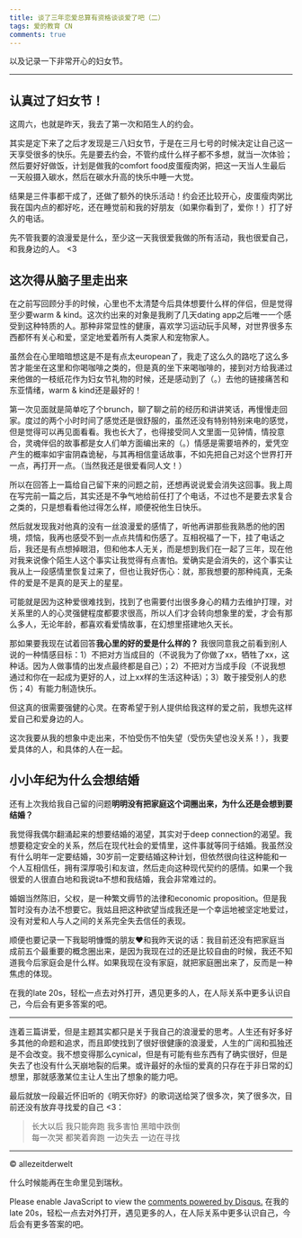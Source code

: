 ```yaml
---
title: 谈了三年恋爱总算有资格谈谈爱了吧（二）
tags: 爱的教育 CN
comments: true
---
```

以及记录一下非常开心的妇女节。

<!--more-->

---
## 认真过了妇女节！
这周六，也就是昨天，我去了第一次和陌生人的约会。

其实是定下来了之后才发现是三八妇女节，于是在三月七号的时候决定让自己这一天享受很多的快乐。先是要去约会，不管约成什么样子都不多想，就当一次体验；然后要好好做饭，计划是做我的comfort food皮蛋瘦肉粥，把这一天当人生最后一天般摄入碳水，然后在碳水升高的快乐中睡一大觉。

结果是三件事都干成了，还做了额外的快乐活动！约会还比较开心，皮蛋瘦肉粥比我在国内点的都好吃，还在睡觉前和我的好朋友（如果你看到了，爱你！）打了好久的电话。

先不管我要的浪漫爱是什么，至少这一天我很爱我做的所有活动，我也很爱自己，和我身边的人。 <3  

## 这次得从脑子里走出来
在之前写回顾分手的时候，心里也不太清楚今后具体想要什么样的伴侣，但是觉得至少要warm &
kind。这次约出来的对象是我刷了几天dating app之后唯一一个感受到这种特质的人。那种非常显性的健康，喜欢学习运动玩手风琴，对世界很多东西都怀有关心和爱，坚定地爱着所有人类家人和宠物家人。

虽然会在心里暗暗想这是不是有点太european了，我走了这么久的路吃了这么多苦才能坐在这里和你喝咖啡之类的，但是真的坐下来喝咖啡的，接到对方给我递过来他做的一枝纸花作为妇女节礼物的时候，还是感动到了（。）去他的链接痛苦和东亚情绪，warm & kind还是最好的！

第一次见面就是简单吃了个brunch，聊了聊之前的经历和讲讲笑话，再慢慢走回家。度过的两个小时时间了感觉还是很舒服的，虽然还没有特别特别来电的感觉，但是觉得可以再见面看看。我也长大了，也得接受同人文里面一见钟情，情投意合，灵魂伴侣的故事都是女人们单方面编出来的（。）情感是需要培养的，爱凭空产生的概率如宇宙阴森诡秘，与其再相信童话故事，不如先把自己对这个世界打开一点，再打开一点。（当然我还是很爱看同人文！）

所以在回答上一篇给自己留下来的问题之前，还想再说说爱会消失这回事。我上周在写完前一篇之后，其实还是不争气地给前任打了个电话，不过也不是要去求复合之类的，只是想看看他过得怎么样，顺便祝他生日快乐。

然后就发现我对他真的没有一丝浪漫爱的感情了，听他再讲那些我熟悉的他的困境，烦恼，我再也感受不到一点点共情和伤感了。互相祝福了一下，挂了电话之后，我还是有点想掉眼泪，但和他本人无关，而是想到我们在一起了三年，现在他对我来说像个陌生人这个事实让我觉得有点害怕。爱确实是会消失的，这个事实让我从上一段感情里恢复过来了，但也让我好伤心：就，那我想要的那种纯真，无条件的爱是不是真的是天上的星星。

可能就是因为这种爱很难找到，找到了也需要付出很多身心的精力去维护打理，对关系里的人的心灵强健程度都要求很高，所以人们才会转向想象里的爱，才会有那么多人，无论年龄，都喜欢看爱情故事，在幻想里搭建地久天长。

那如果要我现在试着回答**我心里的好的爱是什么样的？** 我很同意我之前看到别人说的一种情感目标：1）不把对方当成目的（不说我为了你做了xx，牺牲了xx，这种话。因为人做事情的出发点最终都是自己）；2）不把对方当成手段（不说我想通过和你在一起成为更好的人，过上xx样的生活这种话）；3）敢于接受别人的悲伤；4）有能力制造快乐。

但这真的很需要强健的心灵。在寄希望于别人提供给我这样的爱之前，我想先这样爱自己和爱身边的人。

这次我要从我的想象中走出来，不怕受伤不怕失望（受伤失望也没关系！），我要爱具体的人，和具体的人在一起。  

## 小小年纪为什么会想结婚
还有上次我给我自己留的问题**明明没有把家庭这个词圈出来，为什么还是会想到要结婚？** 

我觉得我偶尔翻涌起来的想要结婚的渴望，其实对于deep connection的渴望。我想要稳定安全的关系，然后在现代社会的爱情里，这件事就等同于结婚。我虽然没有什么明年一定要结婚，30岁前一定要结婚这种计划，但依然很向往这种能和一个人互相信任，拥有深厚吸引和友谊，然后走向这种现代契约的感情。如果一个我很爱的人很直白地和我说ta不想和我结婚，我会非常难过的。

婚姻当然陈旧，父权，是一种繁文缛节的法律和economic proposition。但是我暂时没有办法不想要它。我姑且把这种欲望当成我还是一个幸运地被坚定地爱过，没有对爱和人与人之间的关系完全失去信任的表现。

顺便也要记录一下我聪明慷慨的朋友❤️和我昨天说的话：我目前还没有把家庭当成前五个最重要的概念圈出来，是因为我现在过的还是比较自由的时候，我还不知道我今后家庭会是什么样。如果我现在没有家庭，就把家庭圈出来了，反而是一种焦虑的体现。

在我的late 20s，轻松一点去对外打开，遇见更多的人，在人际关系中更多认识自己，今后会有更多答案的吧。    

--- 

连着三篇讲爱，但是主题其实都只是关于我自己的浪漫爱的思考。人生还有好多好多其他的命题和追求，而且即使找到了很好很健康的浪漫爱，人生的广阔和孤独还是不会改变。我不想变得那么cynical，但是有可能有些东西有了确实很好，但是失去了也没有什么天崩地裂的后果。或许最好的永恒的爱真的只存在于非日常的幻想里，那就感激某位主让人生出了想象的能力吧。

最后就放一段最近怀旧听的《明天你好》的歌词送给哭了很多次，笑了很多次，目前还没有放弃寻找爱的自己 <3：

> 长大以后 我只能奔跑 我多害怕 黑暗中跌倒  
> 每一次哭 都笑着奔跑 一边失去 一边在寻找

---
© allezeitderwelt


什么时候能再在生命里见到瑞秋。  


<div id="disqus_thread"></div>
<script>
    /**
    *  RECOMMENDED CONFIGURATION VARIABLES: EDIT AND UNCOMMENT THE SECTION BELOW TO INSERT DYNAMIC VALUES FROM YOUR PLATFORM OR CMS.
    *  LEARN WHY DEFINING THESE VARIABLES IS IMPORTANT: https://disqus.com/admin/universalcode/#configuration-variables    */
    /*
    var disqus_config = function () {
    this.page.url = PAGE_URL;  // Replace PAGE_URL with your page's canonical URL variable
    this.page.identifier = PAGE_IDENTIFIER; // Replace PAGE_IDENTIFIER with your page's unique identifier variable
    };
    */
    (function() { // DON'T EDIT BELOW THIS LINE
    var d = document, s = d.createElement('script');
    s.src = 'https://https-allezeitderwelt-github-io.disqus.com/embed.js';
    s.setAttribute('data-timestamp', +new Date());
    (d.head || d.body).appendChild(s);
    })();
</script>
<noscript>Please enable JavaScript to view the <a href="https://disqus.com/?ref_noscript">comments powered by Disqus.</a></noscript>
在我的late 20s，轻松一点去对外打开，遇见更多的人，在人际关系中更多认识自己，今后会有更多答案的吧。
